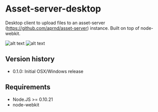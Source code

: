 # Asset-server-desktop

Desktop client to upload files to an asset-server (https://github.com/aprnd/asset-server) instance. Built on top of node-webkit.

![alt text](http://tester.asset-server.com/asset-server-desktop-1.png  "Screenshot 1")
![alt text](http://tester.asset-server.com/asset-server-desktop-2.png  "Screenshot 2")

## Version history

- 0.1.0: Initial OSX/Windows release

## Requirements

- Node.JS >= 0.10.21
- node-webkit

